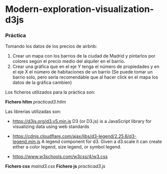 # Modern-exploration-visualization-d3js


### Práctica

Tomando los datos de los precios de airbnb:
1. Crear un mapa con los barrios de la ciudad de Madrid y pintarlos por colores según el precio medio del alquiler en el barrio.
2. Crear una gráfica que en el eje Y tenga el número de propiedades y en el eje X el número de habitaciones de un barrio (Se puede tomar un barrio  solo, pero sería recomendable que al hacer click en el mapa los datos de la gráfica cambien)

Los ficheros utilizados para la práctica son:

**Fichero hltm** *practicad3.htlm*

Las librerias utilizadas son:
- https://d3js.org/d3.v5.min.js  D3 (or D3.js) is a JavaScript library for visualizing data using web standards
  
- https://cdnjs.cloudflare.com/ajax/libs/d3-legend/2.25.6/d3-legend.min.js
  A legend component for d3. Given a d3.scale it can create either a color legend, size legend, or symbol legend.
  
- https://www.w3schools.com/w3css/4/w3.css

**Fichero css** *maind3.css*
**Fichero js** *practicad3.js*


